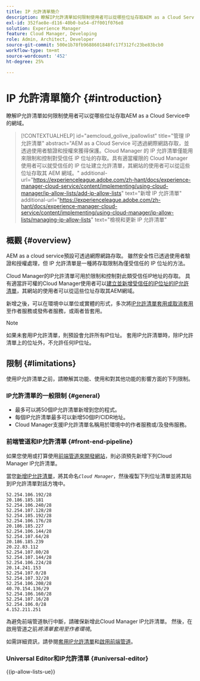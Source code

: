 ```yaml
---
title: IP 允許清單簡介
description: 瞭解IP允許清單如何限制使用者可以從哪些位址存取AEM as a Cloud Service中的網域。
exl-id: 352fae8e-d116-40b0-ba54-d7f001f076e8
solution: Experience Manager
feature: Cloud Manager, Developing
role: Admin, Architect, Developer
source-git-commit: 500e1b78fb9688601848fc17f312fc23be83bcb0
workflow-type: tm+mt
source-wordcount: '452'
ht-degree: 25%

---
```



# IP 允許清單簡介 {#introduction}

瞭解IP允許清單如何限制使用者可以從哪些位址存取AEM as a Cloud Service中的網域。

>[!CONTEXTUALHELP]
>id="aemcloud_golive_ipallowlist"
>title="管理 IP 允許清單"
>abstract="AEM as a Cloud Service 可透過網際網路存取，並透過使用者驗證和授權來獲得保護。Cloud Manager 的 IP 允許清單僅能用來限制和控制對受信任 IP 位址的存取。具有適當權限的 Cloud Manager 使用者可以就受信任的 IP 位址建立允許清單，其網站的使用者可以從這些位址存取其 AEM 網域。"
>additional-url="https://experienceleague.adobe.com/zh-hant/docs/experience-manager-cloud-service/content/implementing/using-cloud-manager/ip-allow-lists/add-ip-allow-lists" text="新增 IP 允許清單"
>additional-url="https://experienceleague.adobe.com/zh-hant/docs/experience-manager-cloud-service/content/implementing/using-cloud-manager/ip-allow-lists/managing-ip-allow-lists" text="檢視和更新 IP 允許清單"

## 概觀 {#overview}

AEM as a cloud service預設可透過網際網路存取。 雖然安全性已透過使用者驗證和授權處理，但 IP 允許清單是一種將存取限制為僅受信任的 IP 位址的方法。

Cloud Manager的IP允許清單可用於限制和控制對此類受信任IP地址的存取。 具有適當許可權的Cloud Manager使用者可以[建立並新增受信任的IP位址的IP允許清單](/help/implementing/cloud-manager/ip-allow-lists/add-ip-allow-lists.md)，其網站的使用者可以從這些位址存取其AEM網域。

新增之後，可以在環境中以單位或實體的形式，多次將[IP允許清單套用或取消套用](/help/implementing/cloud-manager/ip-allow-lists/apply-allow-list.md)至作者服務或發佈者服務，或兩者皆套用。

>[!NOTE]
>
>如果未套用IP允許清單，則預設會允許所有IP位址。 套用IP允許清單時，除IP允許清單上的位址外，不允許任何IP位址。

## 限制 {#limitations}

使用IP允許清單之前，請瞭解其功能、使用和對其他功能的影響方面的下列限制。

### IP允許清單的一般限制 {#general}

* 最多可以將50個IP允許清單新增到您的程式。
* 每個IP允許清單最多可以新增50個IP/CIDR地址。
* Cloud Manager支援IP允許清單名稱用於環境中的作者服務或/及發佈服務。

### 前端管道和IP允許清單 {#front-end-pipeline}

如果您使用或打算使用[前端管道來開發網站](/help/implementing/developing/introduction/developing-with-front-end-pipelines.md)，則必須預先新增下列Cloud Manager IP允許清單。

當您[新增IP允許清單](/help/implementing/cloud-manager/ip-allow-lists/add-ip-allow-lists.md#add-cm-allowlist)，將其命名&#x200B;*`Cloud Manager`*，然後複製下列位址清單並將其貼到IP允許清單對話方塊中。

```text
52.254.106.192/28
20.186.185.181
52.254.106.240/28
52.254.107.128/28
52.254.105.192/28
52.254.106.176/28
20.186.185.227
52.254.106.144/28
52.254.107.64/28
20.186.185.239
20.22.83.112
52.254.107.80/28
52.254.107.144/28
52.254.106.224/28
20.14.241.153
52.254.107.0/28
52.254.107.32/28
52.254.106.208/28
40.70.154.136/29
52.254.106.160/28
52.254.107.16/28
52.254.106.0/28
4.152.211.251
```

為避免前端管道執行中斷，請確保新增此Cloud Manager IP允許清單。 然後，在啟用管道之前&#x200B;*將清單套用至作者環境*。

如需詳細資訊，請參閱[套用IP允許清單](/help/implementing/cloud-manager/ip-allow-lists/apply-allow-list.md)和[啟用前端管道](/help/sites-cloud/administering/site-creation/enable-front-end-pipeline.md)。

### Universal Editor和IP允許清單 {#universal-editor}

{{ip-allow-lists-ue}}
